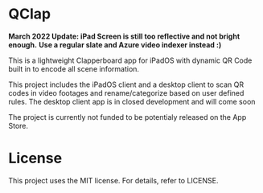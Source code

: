 # QClap

**March 2022 Update: iPad Screen is still too reflective and not bright enough.**
**Use a regular slate and Azure video indexer instead :)**


This is a lightweight Clapperboard app for iPadOS with dynamic QR Code built in to encode all scene information. 

This project includes the iPadOS client and a desktop client to scan QR codes in video footages and rename/categorize based on user defined rules. The desktop client app is in closed development and will come soon 

The project is currently not funded to be potentialy released on the App Store. 

# License
This project uses the MIT license. For details, refer to LICENSE. 
